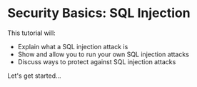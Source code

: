 # Security Basics: SQL Injection

This tutorial will:

- Explain what a SQL injection attack is
- Show and allow you to run your own SQL injection attacks
- Discuss ways to protect against SQL injection attacks

Let's get started...